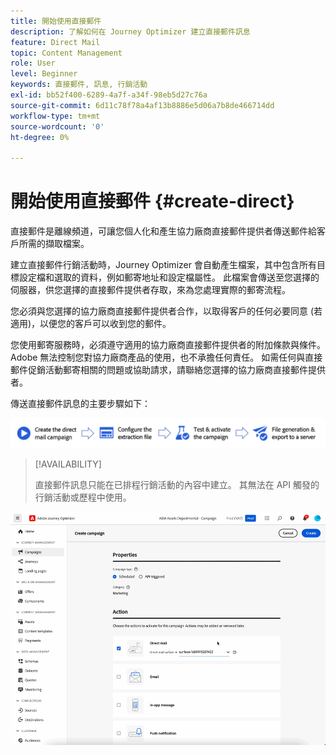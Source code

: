 ```yaml
---
title: 開始使用直接郵件
description: 了解如何在 Journey Optimizer 建立直接郵件訊息
feature: Direct Mail
topic: Content Management
role: User
level: Beginner
keywords: 直接郵件, 訊息, 行銷活動
exl-id: bb52f400-6289-4a7f-a34f-98eb5d27c76a
source-git-commit: 6d11c78f78a4af13b8886e5d06a7b8de466714dd
workflow-type: tm+mt
source-wordcount: '0'
ht-degree: 0%

---
```


# 開始使用直接郵件 {#create-direct}

直接郵件是離線頻道，可讓您個人化和產生協力廠商直接郵件提供者傳送郵件給客戶所需的擷取檔案。

建立直接郵件行銷活動時，Journey Optimizer 會自動產生檔案，其中包含所有目標設定檔和選取的資料，例如郵寄地址和設定檔屬性。 此檔案會傳送至您選擇的伺服器，供您選擇的直接郵件提供者存取，來為您處理實際的郵寄流程。

您必須與您選擇的協力廠商直接郵件提供者合作，以取得客戶的任何必要同意 (若適用)，以便您的客戶可以收到您的郵件。

您使用郵寄服務時，必須遵守適用的協力廠商直接郵件提供者的附加條款與條件。  Adobe 無法控制您對協力廠商產品的使用，也不承擔任何責任。 如需任何與直接郵件促銷活動郵寄相關的問題或協助請求，請聯絡您選擇的協力廠商直接郵件提供者。

傳送直接郵件訊息的主要步驟如下：

![](assets/dm-creation-process.png)

>[!AVAILABILITY]
>
>直接郵件訊息只能在已排程行銷活動的內容中建立。 其無法在 API 觸發的行銷活動或歷程中使用。

![](../rn/assets/do-not-localize/gif-dm.gif)


